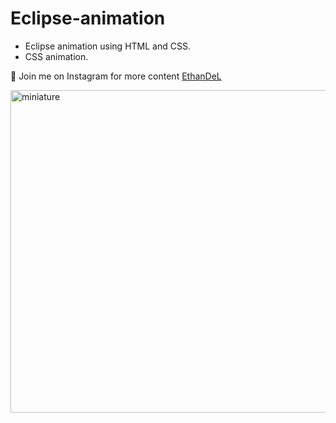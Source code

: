 # Eclipse-animation
* Eclipse animation using HTML and CSS.
* CSS animation.

🤍 Join me on Instagram for more content [EthanDeL](https://www.instagram.com/ethan_del_code/)



<img width="516" alt="miniature" src="https://github.com/user-attachments/assets/8dc67e11-293a-4c96-86d6-daa612c67d7d">
